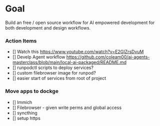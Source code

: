 # Goal

Build an free / open source workflow for AI empowered development for both development and design workflows. 

### Action Items
- [] Watch this https://www.youtube.com/watch?v=E2GIZrsDvuM
- [] Develp Agent workflow https://github.com/coleam00/ai-agents-masterclass/blob/main/local-ai-packaged/README.md
- [] runpodctl scripts to deploy services?
- [] custom filebrowser image for runpod?
- [] easier start of services from root of project


### Move apps to dockge 
- [] Immich
- [] Filebrowser - given write perms and global access
- [] syncthing 
- [] setup https